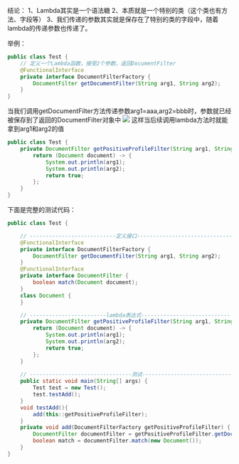 
结论：
1、Lambda其实是一个语法糖
2、本质就是一个特别的类（这个类也有方法、字段等）
3、我们传递的参数其实就是保存在了特别的类的字段中，随着lambda的传递参数也传递了。

举例：
```java
public class Test {
	// 定义一个Lambda函数，接受2个参数，返回DocumentFilter
	@FunctionalInterface
	private interface DocumentFilterFactory {
		DocumentFilter getDocumentFilter(String arg1, String arg2);
	}
}
```
当我们调用getDocumentFilter方法传递参数arg1=aaa,arg2=bbb时，参数就已经被保存到了返回的DocumentFilter对象中
![](/Users/apple/Documents/Work/aliyun-oss/dev-images/2023-01-19-14-16-02-image.png)
这样当后续调用lambda方法时就能拿到arg1和arg2的值
```java
public class Test {
	private DocumentFilter getPositiveProfileFilter(String arg1, String arg2) {
		return (Document document) -> {
			System.out.println(arg1);
			System.out.println(arg2);
			return true;
		};
	}
}
```
下面是完整的测试代码：
```java
public class Test {

	// ---------------------------定义接口-------------------------------------
	@FunctionalInterface
	private interface DocumentFilterFactory {
		DocumentFilter getDocumentFilter(String arg1, String arg2);
	}
	@FunctionalInterface
	private interface DocumentFilter {
		boolean match(Document document);
	}
	class Document {
	}

	// ------------------------lambda表达式----------------------------
	private DocumentFilter getPositiveProfileFilter(String arg1, String arg2) {
		return (Document document) -> {
			System.out.println(arg1);
			System.out.println(arg2);
			return true;
		};
	}
	
	// --------------------------------测试----------------------------
	public static void main(String[] args) {
		Test test = new Test();
		test.testAdd();
	}
	void testAdd(){
		add(this::getPositiveProfileFilter);
	}
	private void add(DocumentFilterFactory getPositiveProfileFilter) {
		DocumentFilter documentFilter = getPositiveProfileFilter.getDocumentFilter("aaa", "bbb");
		boolean match = documentFilter.match(new Document());
	}
}
```